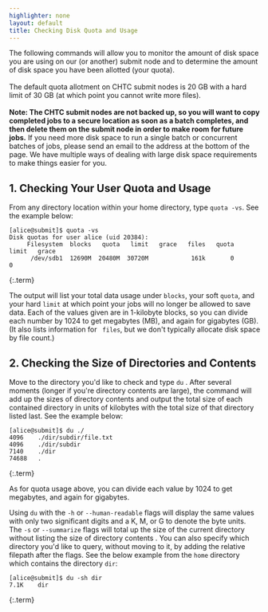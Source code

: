 ```yaml
---
highlighter: none
layout: default
title: Checking Disk Quota and Usage
---
```




The following commands will allow you to monitor the amount of disk
space you are using on our (or another) submit node and to determine the
amount of disk space you have been allotted (your quota).\
\
The default quota allotment on CHTC submit nodes is 20 GB with a hard
limit of 30 GB (at which point you cannot write more files).\
\
**Note: The CHTC submit nodes are not backed up, so you will want to
copy completed jobs to a secure location as soon as a batch completes,
and then delete them on the submit node in order to make room for future
jobs.** If you need more disk space to run a single batch or concurrent
batches of jobs, please send an email to the address at the bottom of
the page. We have multiple ways of dealing with large disk space
requirements to make things easier for you.


**1. Checking Your User Quota and Usage**
-------------------------------------

From any directory location within your home directory, type
`quota -vs`. See the example below:

``` 
[alice@submit]$ quota -vs
Disk quotas for user alice (uid 20384): 
     Filesystem  blocks   quota   limit   grace   files   quota   limit   grace
      /dev/sdb1  12690M  20480M  30720M            161k       0       0        
```
{:.term}

The output will list your total data usage under `blocks`, your soft
`quota`, and your hard `limit` at which point your jobs will no longer
be allowed to save data. Each of the values given are in 1-kilobyte
blocks, so you can divide each number by 1024 to get megabytes (MB), and
again for gigabytes (GB). (It also lists information for ` files`, but
we don\'t typically allocate disk space by file count.)

**2. Checking the Size of Directories and Contents**
------------------------------------------------

Move to the directory you\'d like to check and type `du` . After several
moments (longer if you\'re directory contents are large), the command
will add up the sizes of directory contents and output the total size of
each contained directory in units of kilobytes with the total size of
that directory listed last. See the example below:

``` 
[alice@submit]$ du ./
4096    ./dir/subdir/file.txt
4096    ./dir/subdir
7140    ./dir
74688   .
```
{:.term}

As for quota usage above, you can divide each value by 1024 to get
megabytes, and again for gigabytes.

Using `du` with the `-h` or `--human-readable` flags will display the
same values with only two significant digits and a K, M, or G to denote
the byte units. The `-s` or `--summarize` flags will total up the size
of the current directory without listing the size of directory contents
. You can also specify which directory you\'d like to query, without
moving to it, by adding the relative filepath after the flags. See the
below example from the `home` directory which contains the directory
`dir`:

``` 
[alice@submit]$ du -sh dir
7.1K    dir
```
{:.term}
